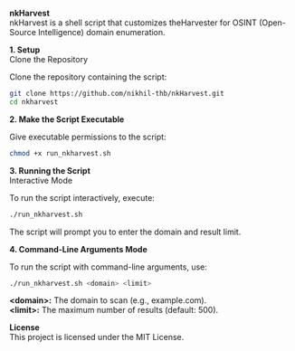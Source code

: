 **nkHarvest**  
nkHarvest is a shell script that customizes theHarvester for OSINT (Open-Source Intelligence) domain enumeration.

**1. Setup**  
Clone the Repository

Clone the repository containing the script:

```bash
git clone https://github.com/nikhil-thb/nkHarvest.git
cd nkharvest
```
**2. Make the Script Executable**  

Give executable permissions to the script:

```bash
chmod +x run_nkharvest.sh
```
**3. Running the Script**  
Interactive Mode

To run the script interactively, execute:

```bash
./run_nkharvest.sh
```

The script will prompt you to enter the domain and result limit.

**4. Command-Line Arguments Mode**  

To run the script with command-line arguments, use:

```bash
./run_nkharvest.sh <domain> <limit>
```

**\<domain\>:** The domain to scan (e.g., example.com).  
**\<limit\>:** The maximum number of results (default: 500).  

**License**  
This project is licensed under the MIT License.
